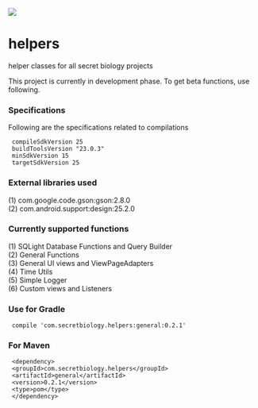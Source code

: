 <a href='https://bintray.com/rohitsuratekar/secret-helpers/general/_latestVersion'><img src='https://api.bintray.com/packages/rohitsuratekar/secret-helpers/general/images/download.svg'></a>

# helpers
helper classes for all secret biology projects

This project is currently in development phase. To get beta functions, use following.

### Specifications
Following are the specifications related to compilations 

     compileSdkVersion 25
     buildToolsVersion "23.0.3"
     minSdkVersion 15
     targetSdkVersion 25

### External libraries used

(1) com.google.code.gson:gson:2.8.0</br>
(2) com.android.support:design:25.2.0 </br>

### Currently supported functions

(1) SQLight Database Functions and Query Builder</br>
(2) General Functions </br>
(3) General UI views and ViewPageAdapters </br>
(4) Time Utils </br>
(5) Simple Logger </br>
(6) Custom  views and Listeners 


### Use for Gradle

     compile 'com.secretbiology.helpers:general:0.2.1'


### For Maven

     <dependency> 
     <groupId>com.secretbiology.helpers</groupId> 
     <artifactId>general</artifactId> 
     <version>0.2.1</version> 
     <type>pom</type> 
     </dependency>
